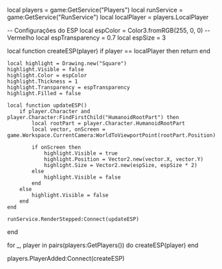local players = game:GetService("Players")
local runService = game:GetService("RunService")
local localPlayer = players.LocalPlayer

-- Configurações do ESP
local espColor = Color3.fromRGB(255, 0, 0) -- Vermelho
local espTransparency = 0.7
local espSize = 3

local function createESP(player)
    if player == localPlayer then return end

    local highlight = Drawing.new("Square")
    highlight.Visible = false
    highlight.Color = espColor
    highlight.Thickness = 1
    highlight.Transparency = espTransparency
    highlight.Filled = false

    local function updateESP()
        if player.Character and player.Character:FindFirstChild("HumanoidRootPart") then
            local rootPart = player.Character.HumanoidRootPart
            local vector, onScreen = game.Workspace.CurrentCamera:WorldToViewportPoint(rootPart.Position)

            if onScreen then
                highlight.Visible = true
                highlight.Position = Vector2.new(vector.X, vector.Y)
                highlight.Size = Vector2.new(espSize, espSize * 2)
            else
                highlight.Visible = false
            end
        else
            highlight.Visible = false
        end
    end

    runService.RenderStepped:Connect(updateESP)
end

for _, player in pairs(players:GetPlayers()) do
    createESP(player)
end

players.PlayerAdded:Connect(createESP)

